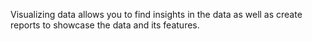 Visualizing data allows you to find insights in the data as well as create reports to showcase the data and its features.
